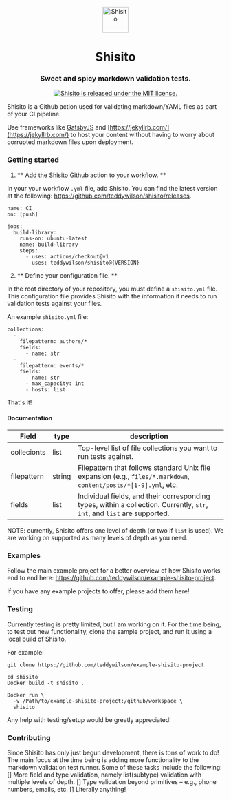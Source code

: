 <p align="center">
  <a href="https://www.github.com/shisito">
    <img alt="Shisito" src="https://s3.amazonaws.com/pix.iemoji.com/images/emoji/apple/ios-12/256/hot-pepper.png" width="60" />
  </a>
</p>
<h1 align="center">
  Shisito
</h1>
<h3 align="center">
  Sweet and spicy markdown validation tests.
</h3>
<p align="center">
  <a href="https://github.com/teddywilson/shisito/blob/master/LICENSE">
    <img src="https://img.shields.io/badge/license-MIT-blue.svg" alt="Shisito is released under the MIT license." />
  </a>
</p>

Shisito is a Github action used for validating markdown/YAML files as part of your CI pipeline.

Use frameworks like [GatsbyJS](https://github.com/gatsbyjs/gatsby) and
[https://jekyllrb.com/](https://jekyllrb.com/) to host your content without having to
worry about corrupted markdown files upon deployment.

### Getting started

1. ** Add the Shisito Github action to your workflow. **

In your your workflow `.yml` file, add Shisito. You can find the latest version at the following: https://github.com/teddywilson/shisito/releases.

```
name: CI
on: [push]

jobs:
  build-library:
    runs-on: ubuntu-latest
    name: build-library
    steps:
      - uses: actions/checkout@v1
      - uses: teddywilson/shisito@{VERSION}
```

2. ** Define your configuration file. **

In the root directory of your repository, you must define a `shisito.yml` file. This configuration file provides Shisito with the information it needs to run validation tests against your files.

An example `shisito.yml` file:

```
collections:
  -
    filepattern: authors/*
    fields:
      - name: str    
  -
    filepattern: events/*
    fields:
      - name: str
      - max_capacity: int
      - hosts: list
```

That's it!

#### Documentation

| Field | type | description |
|-------|------|-------------|
|collecionts|list|Top-level list of file collections you want to run tests against.|
|filepattern|string|Filepattern that follows standard Unix file expansion (e.g., `files/*.markdown`, `content/posts/*[1-9].yml`, etc.|
|fields|list|Individual fields, and their corresponding types, within a collection. Currently, `str`, `int`, and `list` are supported. |

NOTE: currently, Shisito offers one level of depth (or two if `list` is used). We are working on supported as many levels of depth as you need.

### Examples
Follow the main example project for a better overview of how Shisito works end to end here: https://github.com/teddywilson/example-shisito-project.

If you have any example projects to offer, please add them here!

### Testing
Currently testing is pretty limited, but I am working on it. For the time being, to test out new functionality, clone the sample project, and run it using a local build of Shisito.

For example:
```
git clone https://github.com/teddywilson/example-shisito-project

cd shisito
Docker build -t shisito .

Docker run \
  -v /Path/to/example-shisito-project:/github/workspace \
  shisito
```

Any help with testing/setup would be greatly appreciated!

### Contributing
Since Shisito has only just begun development, there is tons of work to do! The main focus at the time being is adding more functionality to the markdown validation test runner. Some of these tasks include the following:
[] More field and type validation, namely list(subtype) validation with multiple levels of depth.
[] Type validation beyond primitives – e.g., phone numbers, emails, etc.
[] Literally anything!
